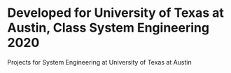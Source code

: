# Developed for University of Texas at Austin, Class System Engineering 2020
Projects for System Engineering at University of Texas at Austin

